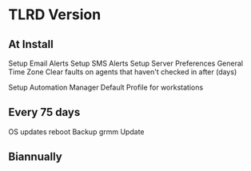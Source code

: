 
# TLRD Version

## At Install

Setup Email Alerts
Setup SMS Alerts
Setup Server Preferences
General
Time Zone
Clear faults on agents that haven't checked in after (days)

Setup Automation Manager
Default Profile for workstations


## Every 75 days

OS updates
reboot
Backup
grmm Update

## Biannually

